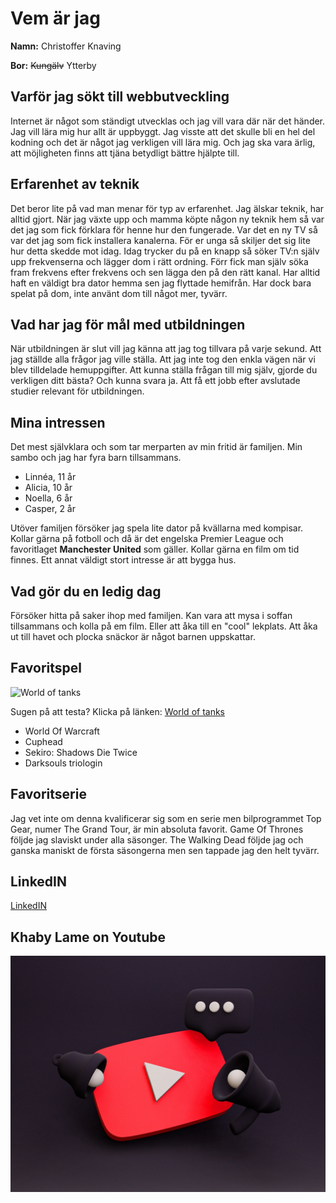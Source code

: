 # Vem är jag

**Namn:** Christoffer Knaving

**Bor:** ~~Kungälv~~ Ytterby

## Varför jag sökt till webbutveckling

 Internet är något som ständigt utvecklas och jag vill vara där när det händer. Jag vill lära mig hur allt är uppbyggt. Jag visste att det skulle bli en hel del kodning och det är något jag verkligen vill lära mig. Och jag ska vara ärlig, att möjligheten finns att tjäna betydligt bättre hjälpte till.

## Erfarenhet av teknik

Det beror lite på vad man menar för typ av erfarenhet. Jag älskar teknik, har alltid gjort. När jag växte upp och mamma köpte någon ny teknik hem så var det jag som fick förklara för henne hur den fungerade. Var det en ny TV så var det jag som fick installera kanalerna. För er unga så skiljer det sig lite hur detta skedde mot idag. Idag trycker du på en knapp så söker TV:n själv upp frekvenserna och lägger dom i rätt ordning. Förr fick man själv söka fram frekvens efter frekvens och sen lägga den på den rätt kanal. Har alltid haft en väldigt bra dator hemma sen jag flyttade hemifrån. Har dock bara spelat på dom, inte använt dom till något mer, tyvärr.

## Vad har jag för mål med utbildningen

När utbildningen är slut vill jag känna att jag tog tillvara på varje sekund. Att jag ställde alla frågor jag ville ställa. Att jag inte tog den enkla vägen när vi blev tilldelade hemuppgifter. Att kunna ställa frågan till mig själv, gjorde du verkligen ditt bästa? Och kunna svara ja.
Att få ett jobb efter avslutade studier relevant för utbildningen.

## Mina intressen

Det mest självklara och som tar merparten av min fritid är familjen. Min sambo och jag har fyra barn tillsammans.  
   - Linnéa, 11 år
   - Alicia, 10 år
   - Noella, 6 år
   - Casper, 2 år  

Utöver familjen försöker jag spela lite dator på kvällarna med kompisar. Kollar gärna på fotboll och då är det engelska Premier League och favoritlaget **Manchester United** som gäller. Kollar gärna en film om tid finnes. Ett annat väldigt stort intresse är att bygga hus.

## Vad gör du en ledig dag

Försöker hitta på saker ihop med familjen. Kan vara att mysa i soffan tillsammans och kolla på em film. Eller att åka till en "cool" lekplats. Att åka ut till havet och plocka snäckor är något barnen uppskattar.

## Favoritspel

![World of tanks](https://www.sapphirenation.net/-/media/sites/sapphirenation/articles/2017/10/wotx-logo.png "World of tanks")

Sugen på att testa? Klicka på länken: [World of tanks][1]  

   - World Of Warcraft
   - Cuphead
   - Sekiro: Shadows Die Twice
   - Darksouls triologin
  
## Favoritserie

Jag vet inte om denna kvalificerar sig som en serie men bilprogrammet Top Gear, numer The Grand Tour, är min absoluta favorit. Game Of Thrones följde jag slaviskt under alla säsonger. The Walking Dead följde jag och ganska maniskt de första säsongerna men sen tappade jag den helt tyvärr.

## LinkedIN

[LinkedIN][2]

## Khaby Lame on Youtube

[![](img/Youtubelogo.webp)](http://www.youtube.com/watch?v=e23pW_0BPo0)










[1]: https://worldoftanks.eu/en/game/download/?pub_id=wot_ong_eu_se_g_s-b_acq_kw__world_of_tanks_www&xid_source=google&xid_medium=cpc&xid_network=g&xid_campaign_id=7688980283&xid_adgroup_id=81025106123&xid_ad_id=423202366283&xid_target_id=kwd-301331770735&xid_keyword=world+of+tanks+eu&xid_placement=&xid_device_type=c&xid_position=&xid_region=1012530&xid_position_type=_&xid_target=&xid_feeditemid=&xid_matchtype=e&xid_clickid=EAIaIQobChMIrK-X7a_C8gIVBEaRBR0QPQMvEAAYASAAEgL36_D_BwE&url=https://worldoftanks.eu/&gclid=EAIaIQobChMIrK-X7a_C8gIVBEaRBR0QPQMvEAAYASAAEgL36_D_BwE&sid=SIDu9m4TVeQNhIpUOUEYR72A1JhGD6Mh5AfoH_8RSdJ3JF5MzqbUyL3aChoiut3A0j-X9dRLpqQZws3Z5Sx5Isy8rmag_FUcvb3x303YsXL69rUgq31gkqFrc69uibnnI-Sw9LaWYs5O5g3L07BhiV6lVnnMp55loPW4JfO-z0cUKEVSQgQfo0&enctid=cdpa14vre2ek&lpsn=WOT+ONGOING+WW+Portal+Download+Game&foris=1&teclient=1628188627947578002


[2]:https://www.linkedin.com/in/christoffer-knaving-77366a21a/